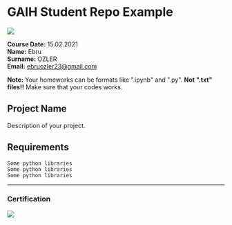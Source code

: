 # GAIH Student Repo Example
![](img/logo.png)

**Course Date:** 15.02.2021  
**Name:** Ebru  
**Surname:** OZLER  
**Email:** ebruozler23@gmail.com  

**Note:** Your homeworks can be formats like ".ipynb" and ".py". **Not ".txt" files!!** Make sure that your codes works.  

## Project Name
Description of your project.

## Requirements
```
Some python libraries
Some python libraries
Some python libraries
```
---

### Certification
![](img/certificate_ex.png)


